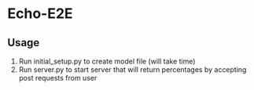 # Echo-E2E
## Usage
1. Run initial_setup.py to create model file (will take time)
2. Run server.py to start server that will return percentages by accepting post requests from user

